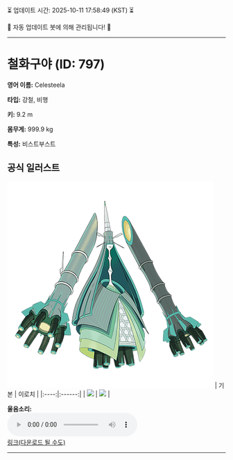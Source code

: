 
⏳ 업데이트 시간: 2025-10-11 17:58:49 (KST) ⏳

🤖 자동 업데이트 봇에 의해 관리됩니다! 🤖

---

# 철화구야 (ID: 797)
**영어 이름:** Celesteela

**타입:** 강철, 비행

**키:** 9.2 m

**몸무게:** 999.9 kg

**특성:** 비스트부스트

## 공식 일러스트
![](https://raw.githubusercontent.com/PokeAPI/sprites/master/sprites/pokemon/other/official-artwork/797.png)
| 기본 | 이로치 |
|:----:|:------:|
| <img src="http://play.pokemonshowdown.com/sprites/ani/celesteela.gif" width="200"> | <img src="http://play.pokemonshowdown.com/sprites/ani-shiny/celesteela.gif" width="200"> |

**울음소리:**<br><audio controls src="https://raw.githubusercontent.com/PokeAPI/cries/main/cries/pokemon/latest/797.ogg"></audio><br> [링크(다운로드 될 수도)](https://raw.githubusercontent.com/PokeAPI/cries/main/cries/pokemon/latest/797.ogg)


---
